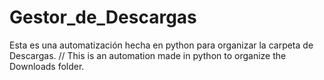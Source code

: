 # Gestor_de_Descargas
Esta es una automatización hecha en python para organizar la carpeta de Descargas. // This is an automation made in python to organize the Downloads folder.
